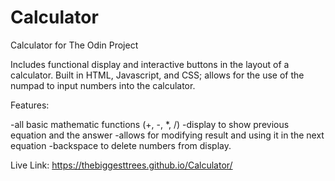 # Calculator
 Calculator for The Odin Project

Includes functional display and interactive buttons in the layout of a calculator.
Built in HTML, Javascript, and CSS; allows for the use of the numpad to input numbers into the calculator.

Features:

-all basic mathematic functions (+, -, *, /)
-display to show previous equation and the answer
-allows for modifying result and using it in the next equation
-backspace to delete numbers from display.

Live Link: https://thebiggesttrees.github.io/Calculator/